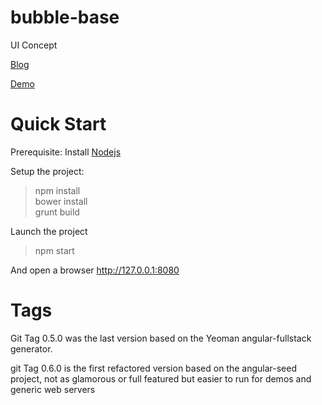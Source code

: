 bubble-base
===========

UI Concept

<a href="http://pcimino.blog.com/2014/10/08/bubble-base/" target="_blank">Blog</a>

<a href="http://bb.emocean.me" target="_blank">Demo</a>


Quick Start
===========

Prerequisite: Install <a href="http://nodejs.org/" target="_blank">Nodejs</a>

Setup the project:
> npm install  
> bower install  
> grunt build  

Launch the project
> npm start

And open a browser <a href="http://127.0.0.1:8080" target="_blank">http://127.0.0.1:8080</a>

Tags
====
Git Tag 0.5.0 was the last version based on the Yeoman angular-fullstack generator.

git Tag 0.6.0 is the first refactored version based on the angular-seed project, not as glamorous or full featured but easier to run for demos and generic web servers


